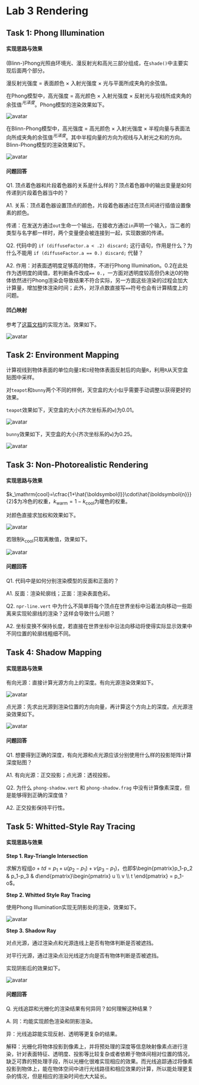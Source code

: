 # Lab 3 Rendering

## Task 1: Phong Illumination

#### 实现思路与效果

(Blinn-)Phong光照由环境光、漫反射光和高光三部分组成，在`shade()`中主要实现后面两个部分。

漫反射光强度 = 表面颜色 × 入射光强度 × 光与平面所成夹角的余弦值。

在Phong模型中，高光强度 = 高光颜色 × 入射光强度 × 反射光与视线所成夹角的余弦值$^{光泽度}$。Phong模型的渲染效果如下。

![avatar](res/PhongIllumination.png)

在Blinn-Phong模型中，高光强度 = 高光颜色 × 入射光强度 × 半程向量与表面法向所成夹角的余弦值$^{光泽度}$。其中半程向量的方向为视线与入射光之和的方向。Blinn-Phong模型的渲染效果如下。

![avatar](res/BlinnPhongIllumination.png)

#### 问题回答

Q1. 顶点着色器和片段着色器的关系是什么样的？顶点着色器中的输出变量是如何传递到片段着色器当中的？

A1. 关系：顶点着色器设置顶点的颜色，片段着色器通过在顶点间进行插值设置像素的颜色。

传递：在发送方通过`out`生命一个输出，在接收方通过`in`声明一个输入，当二者的类型与名字都一样时，两个变量便会被连接到一起，实现数据的传递。

Q2. 代码中的 `if (diffuseFactor.a < .2) discard;` 这行语句，作用是什么？为什么不能用 `if (diffuseFactor.a == 0.) discard;` 代替？

A2. 作用：对表面透明度足够高的物体，不进行Phong Illumination。0.2在此处作为透明度的阈值，若判断条件改成`== 0.`，一方面对透明度较高但仍未达0的物体依然进行Phong渲染会导致结果不符合实际，另一方面这些渲染的过程会加大计算量，增加整体渲染时间；此外，对浮点数直接写`==`符号也会有计算精度上的问题。

#### 凹凸映射

参考了[这篇文档](https://gamedev.stackexchange.com/questions/174642/how-to-write-a-shader-that-only-uses-a-bump-map-without-a-normal-map)的实现方法。效果如下。

![avatar](res/BumpMapping.png)

## Task 2: Environment Mapping

计算视线到物体表面的单位向量`I`和`I`经物体表面反射后的向量`R`，利用`R`从天空盒贴图中采样。

对`teapot`和`bunny`两个不同的样例，天空盒的大小似乎需要手动调整以获得更好的效果。

`teapot`效果如下，天空盒的大小(齐次坐标系的`w`)为0.01。

![avatar](res/EnvironmentMappingTeapot.png)

`bunny`效果如下，天空盒的大小(齐次坐标系的`w`)为0.25。

![avatar](res/EnvironmentMappingBunny.png)

## Task 3: Non-Photorealistic Rendering

#### 实现思路与效果

$k_\mathrm{cool}=\cfrac{1+\hat{\boldsymbol{l}}\cdot\hat{\boldsymbol{n}}}{2}$为冷色的权重，$k_\mathrm{warm} = 1-k_\mathrm{cool}$为暖色的权重。

对颜色直接求加权和效果如下。

![avatar](res/NonPhotorealisticRendering.png)

若限制$k_\mathrm{cool}$只取离散值，效果如下。

![avatar](res/NonPhotorealisticRenderingCartoon.png)

#### 问题回答

Q1. 代码中是如何分别渲染模型的反面和正面的？

A1. 反面：渲染轮廓线；正面：渲染表面色彩。

Q2. `npr-line.vert` 中为什么不简单将每个顶点在世界坐标中沿着法向移动一些距离来实现轮廓线的渲染？这样会导致什么问题？

A2. 坐标变换不保持长度，若直接在世界坐标中沿法向移动将使得实际显示效果中不同位置的轮廓线粗细不同。

## Task 4: Shadow Mapping

#### 实现思路与效果

有向光源：直接计算光源方向上的深度。有向光源渲染效果如下。

![avatar](res/ShadowMappingWhiteOak.png)

点光源：先求出光源到渲染位置的方向向量，再计算这个方向上的深度。点光源渲染效果如下。

![avatar](res/ShadowMappingCornellBox.png)

#### 问题回答

Q1. 想要得到正确的深度，有向光源和点光源应该分别使用什么样的投影矩阵计算深度贴图？

A1. 有向光源：正交投影；点光源：透视投影。

Q2. 为什么 `phong-shadow.vert` 和 `phong-shadow.frag` 中没有计算像素深度，但是能够得到正确的深度值？

A2. 正交投影保持平行性。

## Task 5: Whitted-Style Ray Tracing

#### 实现思路与效果

**Step 1. Ray-Triangle Intersection**

求解方程组$o+td = p_1+u(p_2-p_1)+v(p_3-p_1)$，也即$\begin{pmatrix}p_1-p_2 & p_1-p_3 & d\end{pmatrix}\begin{pmatrix} u \\ v \\ t \end{pmatrix} = p_1-o$。

**Step 2. Whitted Style Ray Tracing**

使用Phong Illumination实现无阴影处的渲染，效果如下。

![avatar](res/RayTracing.png)

**Step 3. Shadow Ray**

对点光源，通过渲染点和光源连线上是否有物体判断是否被遮挡。

对平行光源，通过渲染点沿光线逆方向是否有物体判断是否被遮挡。

实现阴影后的效果如下。

![avatar](res/RayTracingShadow.png)

#### 问题回答

Q. 光线追踪和光栅化的渲染结果有何异同？如何理解这种结果？

A. 同：均能实现颜色渲染和阴影渲染。

异：光线追踪能实现反射、透明等更复杂的结果。

解释：光栅化将物体投影到像素上，并将预处理的深度等信息映射像素点进行渲染，针对表面特征、透明度、投影等比较复杂或者依赖于物体间相对位置的情况，缺乏可靠的预处理手段，所以光栅化很难实现相应的效果。而光线追踪通过将像素投影到物体上，能在物体空间中进行光线路径和相应效果的计算，所以能处理更复杂的情况，但是相应的渲染时间也大大延长。